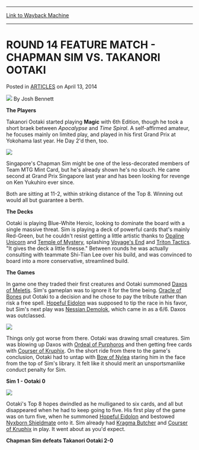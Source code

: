 
---
[Link to Wayback Machine](https://web.archive.org/web/20151025025937/http://magic.wizards.com/en/articles/archive/round-14-feature-match-chapman-sim-vs-takanori-ootaki-2014-04-13)

[_metadata_:author]:- "Josh Bennett"
[_metadata_:description]:- "The Players Takanori Ootaki started playing Magic with 6th Edition, though he took a short braek between Apocalypse and Time Spiral. A self-affirmed amateur, he focuses mainly on limited play, and played in his first Grand Prix at Yokohama last year. He Day 2'd then, too."
[_metadata_:generator]:- "Drupal 7 (http://drupal.org)"
[_metadata_:node]:- "159711"
[_metadata_:publish_date]:- "2014-04-13"
[_metadata_:source]:- "div-main-content"
[_metadata_:title]:- "ROUND 14 FEATURE MATCH - CHAPMAN SIM VS. TAKANORI OOTAKI"
[_metadata_:wayback_capture_timestamp]:- "2015-10-25 02:59:37"
[_metadata_:wayback_raw_url]:- "https://web.archive.org/web/20151025025937id_/http://magic.wizards.com/en/articles/archive/round-14-feature-match-chapman-sim-vs-takanori-ootaki-2014-04-13"
[_metadata_:wayback_url]:- "http://magic.wizards.com/en/articles/archive/round-14-feature-match-chapman-sim-vs-takanori-ootaki-2014-04-13"
---


ROUND 14 FEATURE MATCH - CHAPMAN SIM VS. TAKANORI OOTAKI
========================================================



 Posted in [ARTICLES](/en/articles)
 on April 13, 2014 






![](https://media.magic.wizards.com/styles/auth_small/public/images/person/authorpic_joshbennett.jpg)
By Josh Bennett










**The Players**


Takanori Ootaki started playing **Magic** with 6th Edition, though he took a short braek between *Apocalypse* and *Time Spiral*. A self-affirmed amateur, he focuses mainly on limited play, and played in his first Grand Prix at Yokohama last year. He Day 2'd then, too.


![](http://archive.wizards.com/mtg/images/daily/events/gpnag14/R14_simVSootaki.jpg)  

Singapore's Chapman Sim might be one of the less-decorated members of Team MTG Mint Card, but he's already shown he's no slouch. He came second at Grand Prix Singapore last year and has been looking for revenge on Ken Yukuhiro ever since.


Both are sitting at 11-2, within striking distance of the Top 8. Winning out would all but guarantee a berth.


**The Decks**


Ootaki is playing Blue-White Heroic, looking to dominate the board with a single massive threat. Sim is playing a deck of powerful cards that's mainly Red-Green, but he couldn't resist getting a little artistic thanks to [Opaline Unicorn](http://gatherer.wizards.com/Pages/Card/Details.aspx?name=Opaline+Unicorn) and [Temple of Mystery](http://gatherer.wizards.com/Pages/Card/Details.aspx?name=Temple+of+Mystery), splashing [Voyage's End](http://gatherer.wizards.com/Pages/Card/Details.aspx?name=Voyage%27s+End) and [Triton Tactics](http://gatherer.wizards.com/Pages/Card/Details.aspx?name=Triton+Tactics). "It gives the deck a little finesse." Between rounds he was actually consulting with teammate Shi-Tian Lee over his build, and was convinced to board into a more conservative, streamlined build.


**The Games**


In game one they traded their first creatures and Ootaki summoned [Daxos of Meletis](http://gatherer.wizards.com/Pages/Card/Details.aspx?name=Daxos+of+Meletis). Sim's gameplan was to ignore it for the time being. [Oracle of Bones](http://gatherer.wizards.com/Pages/Card/Details.aspx?name=Oracle+of+Bones) put Ootaki to a decision and he chose to pay the tribute rather than risk a free spell. [Hopeful Eidolon](http://gatherer.wizards.com/Pages/Card/Details.aspx?name=Hopeful+Eidolon) was supposed to tip the race in his favor, but Sim's next play was [Nessian Demolok](http://gatherer.wizards.com/Pages/Card/Details.aspx?name=Nessian+Demolok), which came in as a 6/6. Daxos was outclassed.


![](http://archive.wizards.com/mtg/images/daily/events/gpnag14/R14_ootaki.jpg)  

Things only got worse from there. Ootaki was drawing small creatures. Sim was blowing up Daxos with [Ordeal of Purphoros](http://gatherer.wizards.com/Pages/Card/Details.aspx?name=Ordeal+of+Purphoros) and then getting free cards with [Courser of Kruphix](http://gatherer.wizards.com/Pages/Card/Details.aspx?name=Courser+of+Kruphix). On the short ride from there to the game's conclusion, Ootaki had to untap with [Bow of Nylea](http://gatherer.wizards.com/Pages/Card/Details.aspx?name=Bow+of+Nylea) staring him in the face from the top of Sim's library. It felt like it should merit an unsportsmanlike conduct penalty for Sim.


**Sim 1 - Ootaki 0**


![](http://archive.wizards.com/mtg/images/daily/events/gpnag14/R14_sim.jpg)  

Ootaki's Top 8 hopes dwindled as he mulliganed to six cards, and all but disappeared when he had to keep going to five. His first play of the game was on turn five, when he summoned [Hopeful Eidolon](http://gatherer.wizards.com/Pages/Card/Details.aspx?name=Hopeful+Eidolon) and bestowed [Nyxborn Shieldmate](http://gatherer.wizards.com/Pages/Card/Details.aspx?name=Nyxborn+Shieldmate) onto it. Sim already had [Kragma Butcher](http://gatherer.wizards.com/Pages/Card/Details.aspx?name=Kragma+Butcher) and [Courser of Kruphix](http://gatherer.wizards.com/Pages/Card/Details.aspx?name=Courser+of+Kruphix) in play. It went about as you'd expect.


**Chapman Sim defeats Takanori Ootaki 2-0**


 




